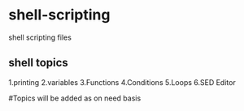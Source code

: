 # shell-scripting

shell scripting files

shell topics
------------
1.printing
2.variables
3.Functions
4.Conditions
5.Loops
6.SED Editor

#Topics will be added as on need basis